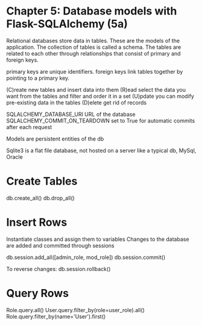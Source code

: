 Chapter 5: Database models with Flask-SQLAlchemy (5a)
=====================================================

Relational databases store data in tables.  These are the models of the application.
The collection of tables is called a schema.  The tables are related to each other through
relationships that consist of primary and foreign keys.

primary keys are unique identifiers.
foreign keys link tables together by pointing to a primary key.

(C)reate 	new tables and insert data into them
(R)ead      select the data you want from the tables and filter and order it in a set
(U)pdate    you can modify pre-existing data in the tables
(D)elete    get rid of records

SQLALCHEMY_DATABASE_URI  URL of the database
SQLALCHEMY_COMMIT_ON_TEARDOWN set to True for automatic commits after each request

Models are persistent entities of the db

Sqlite3 is a flat file database, not hosted on a server like a typical db, MySql, Oracle

Create Tables
=============
db.create_all()
db.drop_all()

Insert Rows
===========
Instantiate classes and assign them to variables
Changes to the database are added and committed through sessions

db.session.add_all([admin_role, mod_role])
db.session.commit()

To reverse changes:
db.session.rollback()

Query Rows
==========
Role.query.all()
User.query.filter_by(role=user_role).all()
Role.query.filter_by(name='User').first()




